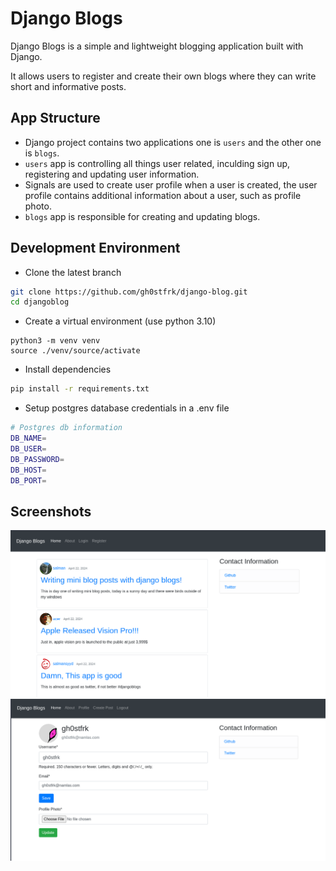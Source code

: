 # Django Blogs 
Django Blogs is a simple and lightweight blogging application built with Django.

It allows users to register and create their own blogs where they can write short and informative posts.

## App Structure 
- Django project contains two applications one is `users` and the other one is `blogs`.
- `users` app is controlling all things user related, inculding sign up, registering and updating user information.
- Signals are used to create user profile when a user is created, the user profile contains additional information about a user, such as profile photo.
- `blogs` app is responsible for creating and updating blogs.

## Development Environment 
- Clone the latest branch
```bash
git clone https://github.com/gh0stfrk/django-blog.git
cd djangoblog
```
- Create a virtual environment (use python 3.10)
```
python3 -m venv venv
source ./venv/source/activate
```
- Install dependencies 
```bash
pip install -r requirements.txt
```
- Setup postgres database credentials in a .env file
```bash
# Postgres db information
DB_NAME=
DB_USER=
DB_PASSWORD=
DB_HOST=
DB_PORT=
```

## Screenshots
![home](./screenshots/home.png)
![profile](./screenshots/profile.png)
